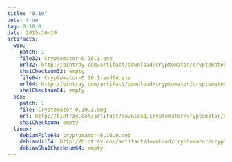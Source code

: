 ```yaml
---
title: "0.10"
beta: true
tag: 0.10.0
date: 2015-10-29
artifacts:
  win:
    patch: 1
    file32: Cryptomator-0.10.1.exe
    url32: http://bintray.com/artifact/download/cryptomator/cryptomator/Cryptomator-0.10.1.exe
    sha1Checksum32: empty
    file64: Cryptomator-0.10.1-amd64.exe
    url64: http://bintray.com/artifact/download/cryptomator/cryptomator/Cryptomator-0.10.1-amd64.exe
    sha1Checksum64: empty
  osx:
    patch: 1
    file: Cryptomator-0.10.1.dmg
    url: http://bintray.com/artifact/download/cryptomator/cryptomator/Cryptomator-0.10.1.dmg
    sha1Checksum: empty
  linux:
    debianFile64: cryptomator-0.10.0.deb
    debianUrl64: http://bintray.com/artifact/download/cryptomator/cryptomator-deb/pool/contrib/c/cryptomator/cryptomator-0.10.0.deb
    debianSha1Checksum64: empty
---
```

